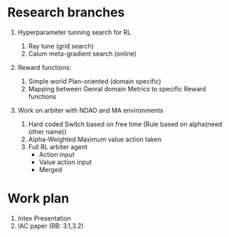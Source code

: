 # Research branches
1. Hyperparameter tunning search for RL
   1. Ray tune (grid search)
   2. Calum meta-gradient search (online)

2. Reward functions:
   1. Simple world Plan-oriented (domain specific)
   2. Mapping between Genral domain Metrics to specific Reward functions 

3. Work on arbiter with NDAO and MA environments
   1. Hard coded Switch based on free time (Rule based on alpha(need other name))
   2. Alpha-Weighted Maximum value action taken 
   3. Full RL arbiter agent
      - Action input
      - Value action input
      - Merged 
  
# Work plan
1. Intex Presentation
2. IAC paper (RB: 3.1,3.2)